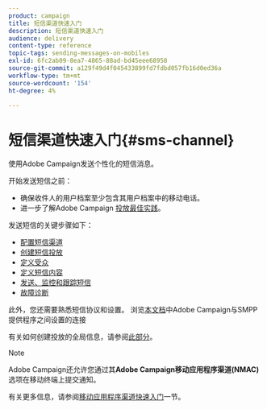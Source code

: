 ```yaml
---
product: campaign
title: 短信渠道快速入门
description: 短信渠道快速入门
audience: delivery
content-type: reference
topic-tags: sending-messages-on-mobiles
exl-id: 6fc2ab09-8ea7-4865-88ad-bd45eee68958
source-git-commit: a129f49d4f045433899fd7fdbd057fb16d0ed36a
workflow-type: tm+mt
source-wordcount: '154'
ht-degree: 4%

---
```


# 短信渠道快速入门{#sms-channel}


使用Adobe Campaign发送个性化的短信消息。

开始发送短信之前：

* 确保收件人的用户档案至少包含其用户档案中的移动电话。
* 进一步了解Adobe Campaign [投放最佳实践](delivery-best-practices.md)。

发送短信的关键步骤如下：

* [配置短信渠道](sms-set-up.md)
* [创建短信投放](sms-create.md)
* [定义受众](sms-create.md#selecting-the-target-population)
* [定义短信内容](sms-create.md#defining-the-sms-content)
* [发送、监控和跟踪短信](sms-send.md)
* [故障诊断](troubleshooting-sms.md)

此外，您还需要熟悉短信协议和设置。 浏览[本文档](sms-protocol.md)中Adobe Campaign与SMPP提供程序之间设置的连接

有关如何创建投放的全局信息，请参阅[此部分](steps-about-delivery-creation-steps.md)。

>[!NOTE]
>
>Adobe Campaign还允许您通过其&#x200B;**Adobe Campaign移动应用程序渠道(NMAC)**&#x200B;选项在移动终端上提交通知。
> 
>有关更多信息，请参阅[移动应用程序渠道快速入门](about-mobile-app-channel.md)一节。
